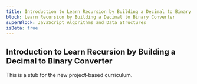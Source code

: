 ```yaml
---
title: Introduction to Learn Recursion by Building a Decimal to Binary Converter
block: Learn Recursion by Building a Decimal to Binary Converter
superBlock: JavaScript Algorithms and Data Structures
isBeta: true
---
```


## Introduction to Learn Recursion by Building a Decimal to Binary Converter

This is a stub for the new project-based curriculum.
